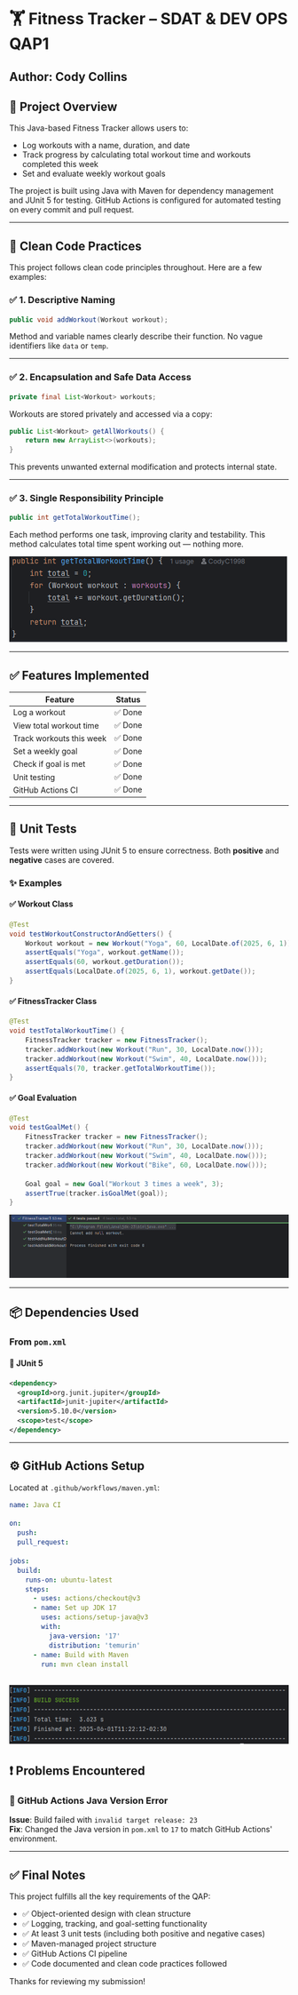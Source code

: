 # 🏋️ Fitness Tracker – SDAT & DEV OPS QAP1
## Author: Cody Collins

## 📌 Project Overview

This Java-based Fitness Tracker allows users to:
- Log workouts with a name, duration, and date
- Track progress by calculating total workout time and workouts completed this week
- Set and evaluate weekly workout goals

The project is built using Java with Maven for dependency management and JUnit 5 for testing. GitHub Actions is configured for automated testing on every commit and pull request.

---

## 🧼 Clean Code Practices

This project follows clean code principles throughout. Here are a few examples:

### ✅ 1. Descriptive Naming

```java
public void addWorkout(Workout workout);
```

Method and variable names clearly describe their function. No vague identifiers like `data` or `temp`.

---

### ✅ 2. Encapsulation and Safe Data Access

```java
private final List<Workout> workouts;
```

Workouts are stored privately and accessed via a copy:

```java
public List<Workout> getAllWorkouts() {
    return new ArrayList<>(workouts);
}
```

This prevents unwanted external modification and protects internal state.

---

### ✅ 3. Single Responsibility Principle

```java
public int getTotalWorkoutTime();
```

Each method performs one task, improving clarity and testability. This method calculates total time spent working out — nothing more.

![Total Workout Time Method](Screenshots/gettotalworkouttime.png)


---

## ✅ Features Implemented

| Feature                     | Status |
|-----------------------------|--------|
| Log a workout               | ✅ Done |
| View total workout time     | ✅ Done |
| Track workouts this week    | ✅ Done |
| Set a weekly goal           | ✅ Done |
| Check if goal is met        | ✅ Done |
| Unit testing                | ✅ Done |
| GitHub Actions CI           | ✅ Done |

---

## 🧪 Unit Tests

Tests were written using JUnit 5 to ensure correctness. Both **positive** and **negative** cases are covered.

### ✨ Examples

#### ✅ Workout Class

```java
@Test
void testWorkoutConstructorAndGetters() {
    Workout workout = new Workout("Yoga", 60, LocalDate.of(2025, 6, 1));
    assertEquals("Yoga", workout.getName());
    assertEquals(60, workout.getDuration());
    assertEquals(LocalDate.of(2025, 6, 1), workout.getDate());
}
```

#### ✅ FitnessTracker Class

```java
@Test
void testTotalWorkoutTime() {
    FitnessTracker tracker = new FitnessTracker();
    tracker.addWorkout(new Workout("Run", 30, LocalDate.now()));
    tracker.addWorkout(new Workout("Swim", 40, LocalDate.now()));
    assertEquals(70, tracker.getTotalWorkoutTime());
}
```

#### ✅ Goal Evaluation

```java
@Test
void testGoalMet() {
    FitnessTracker tracker = new FitnessTracker();
    tracker.addWorkout(new Workout("Run", 30, LocalDate.now()));
    tracker.addWorkout(new Workout("Swim", 40, LocalDate.now()));
    tracker.addWorkout(new Workout("Bike", 60, LocalDate.now()));

    Goal goal = new Goal("Workout 3 times a week", 3);
    assertTrue(tracker.isGoalMet(goal));
}
```

![Tests running and passing](Screenshots/fitnesstrackertests.png)

---

## 📦 Dependencies Used

### From `pom.xml`

#### 🧪 JUnit 5

```xml
<dependency>
  <groupId>org.junit.jupiter</groupId>
  <artifactId>junit-jupiter</artifactId>
  <version>5.10.0</version>
  <scope>test</scope>
</dependency>
```

---

## ⚙️ GitHub Actions Setup

Located at `.github/workflows/maven.yml`:

```yaml
name: Java CI

on:
  push:
  pull_request:

jobs:
  build:
    runs-on: ubuntu-latest
    steps:
      - uses: actions/checkout@v3
      - name: Set up JDK 17
        uses: actions/setup-java@v3
        with:
          java-version: '17'
          distribution: 'temurin'
      - name: Build with Maven
        run: mvn clean install
```

![build success with mvn clean install](Screenshots/buildsuccess.png)
---

## ❗ Problems Encountered

### 🧨 GitHub Actions Java Version Error

**Issue**: Build failed with `invalid target release: 23`  
**Fix**: Changed the Java version in `pom.xml` to `17` to match GitHub Actions' environment.

---

## ✅ Final Notes

This project fulfills all the key requirements of the QAP:

- ✅ Object-oriented design with clean structure
- ✅ Logging, tracking, and goal-setting functionality
- ✅ At least 3 unit tests (including both positive and negative cases)
- ✅ Maven-managed project structure
- ✅ GitHub Actions CI pipeline
- ✅ Code documented and clean code practices followed

Thanks for reviewing my submission!
